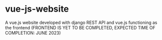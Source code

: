 # vue-js-website
A vue.js website developed with django REST API and vue.js functioning as the frontend (FRONTEND IS YET TO BE COMPLETED, EXPECTED TIME OF COMPLETION: JUNE 2023)

